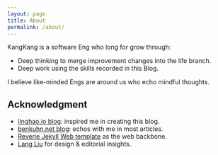 ```yaml
---
layout: page
title: About
permalink: /about/
---
```


KangKang is a software Eng who long for grow through:
- Deep thinking to merge improvement changes into the life branch.
- Deep work using the skills recorded in this Blog.

I believe like-minded Engs are around us who echo mindful thoughts.

## Acknowledgment

- [linghao.io blog](https://linghao.io/): inspired me in creating this blog.
- [benkuhn.net blog](https://www.benkuhn.net/): echos with me in most articles.  
- [Reverie Jekyll Web template](https://github.com/amitmerchant1990/reverie) as the web backbone.
- [Lang Liu](https://www.linkedin.com/in/lang-liu-224159175/) for design & editorial insights.
